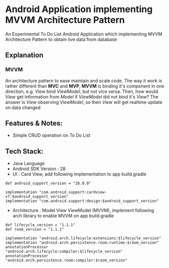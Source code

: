 # Android Application implementing MVVM Architecture Pattern
An Experimental To Do List Android Application which implementing MVVM Architecture Pattern to obtain live data from database
 
## Explanation
### MVVM
An architecture pattern to ease maintain and scale code. The way it work is rather different than **MVC** and **MVP**, **MVVM** is binding it's component in one direction, e.g. _View_ bind _ViewModel_, but not vice versa. Then, how would _View_ get information from _Model_ if _ViewModel_ did not bind it's _View_? The answer is _View_ observing _ViewModel_, so then _View_ will get realtime update on data changed 

## Features & Notes:
- Simple CRUD operation on To Do List

## Tech Stack:
- Java Language
- Android SDK Version : 28
- UI : Card View, add following implementation to app build.gradle
```
def android_support_version = "28.0.0"

implementation "com.android.support:cardview-v7:$android_support_version"
implementation "com.android.support:design:$android_support_version"
```
- Architecture : Model View ViewModel (MVVM), implement following arch library to enable MVVM on app build.gradle 
```
def lifecycle_version = "1.1.1"
def room_version = "1.1.1"

implementation "android.arch.lifecycle:extensions:$lifecycle_version"
implementation "android.arch.persistence.room:runtime:$room_version"
annotationProcessor "android.arch.lifecycle:compiler:$lifecycle_version"
annotationProcessor "android.arch.persistence.room:compiler:$room_version"
```